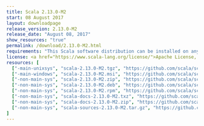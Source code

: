 ```yaml
---
title: Scala 2.13.0-M2
start: 08 August 2017
layout: downloadpage
release_version: 2.13.0-M2
release_date: "August 08, 2017"
show_resources: "true"
permalink: /download/2.13.0-M2.html
requirements: "This Scala software distribution can be installed on any Unix-like or Windows system. It requires Java, version 8 or later, which can be downloaded from <a href='https://www.java.com/'>java.com</a>."
license: <a href="https://www.scala-lang.org/license/">Apache License, Version 2.0</a>
resources: [
  ["-main-unixsys", "scala-2.13.0-M2.tgz", "https://github.com/scala/scala/releases/download/v2.13.0-M2/scala-2.13.0-M2.tgz", "Mac OS X, Unix, Cygwin", "16.85M"],
  ["-main-windows", "scala-2.13.0-M2.msi", "https://github.com/scala/scala/releases/download/v2.13.0-M2/scala-2.13.0-M2.msi", "Windows (msi installer)", "111.91M"],
  ["-non-main-sys", "scala-2.13.0-M2.zip", "https://github.com/scala/scala/releases/download/v2.13.0-M2/scala-2.13.0-M2.zip", "Windows", "16.89M"],
  ["-non-main-sys", "scala-2.13.0-M2.deb", "https://github.com/scala/scala/releases/download/v2.13.0-M2/scala-2.13.0-M2.deb", "Debian", "128.86M"],
  ["-non-main-sys", "scala-2.13.0-M2.rpm", "https://github.com/scala/scala/releases/download/v2.13.0-M2/scala-2.13.0-M2.rpm", "RPM package", "111.50M"],
  ["-non-main-sys", "scala-docs-2.13.0-M2.txz", "https://github.com/scala/scala/releases/download/v2.13.0-M2/scala-docs-2.13.0-M2.txz", "API docs", "50.13M"],
  ["-non-main-sys", "scala-docs-2.13.0-M2.zip", "https://github.com/scala/scala/releases/download/v2.13.0-M2/scala-docs-2.13.0-M2.zip", "API docs", "97.10M"],
  ["-non-main-sys", "scala-sources-2.13.0-M2.tar.gz", "https://github.com/scala/scala/archive/v2.13.0-M2.tar.gz", "Sources", ""]
]
---
```

